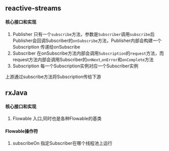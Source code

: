 ## reactive-streams

#### 核心接口和实现

1. Publisher
只有一个`subscribe`方法，参数是`Subscriber`调用`subscribe`后Publisher会回调Subscriber的`onSubscribe`方法，Publisher内部会构建一个Subscription
传递给onSubscribe
2. Subscriber
在onSubscribe方法内部会调用`Subscription`的`request`方法，而request方法内部会调用Subscriber的`onNext`,`onError`和`onComplete`方法
3. Subscription
每一个Subscription实例对应一个Subscriber实例

上游通过subscribe方法将Subscription传给下游


## rxJava

#### 核心接口和实现

1. Flowable
入口,同时也是各种Flowable的基类


#### Flowable操作符
1. subscribeOn
指定Subscriber在哪个线程池上运行